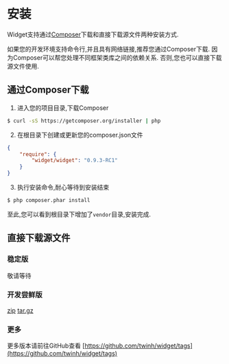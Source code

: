 # 安装

Widget支持通过[Composer](https://getcomposer.org)下载和直接下载源文件两种安装方式.

如果您的开发环境支持命令行,并且具有网络链接,推荐您通过Composer下载.
因为Composer可以帮您处理不同框架类库之间的依赖关系.
否则,您也可以直接下载源文件使用.

## 通过Composer下载

1. 进入您的项目目录,下载Composer

```sh
$ curl -sS https://getcomposer.org/installer | php
```

2. 在根目录下创建或更新您的composer.json文件

```json
{
    "require": {
        "widget/widget": "0.9.3-RC1"
    }
}
```

3. 执行安装命令,耐心等待到安装结束

```sh
$ php composer.phar install
```

至此,您可以看到根目录下增加了`vendor`目录,安装完成.

## 直接下载源文件

### 稳定版

敬请等待

### 开发尝鲜版

[zip](https://github.com/twinh/widget/archive/master.zip)  [tar.gz](https://github.com/twinh/widget/archive/0.9.3-RC1.tar.gz)

### 更多

更多版本请前往GitHub查看 [https://github.com/twinh/widget/tags](https://github.com/twinh/widget/tags)